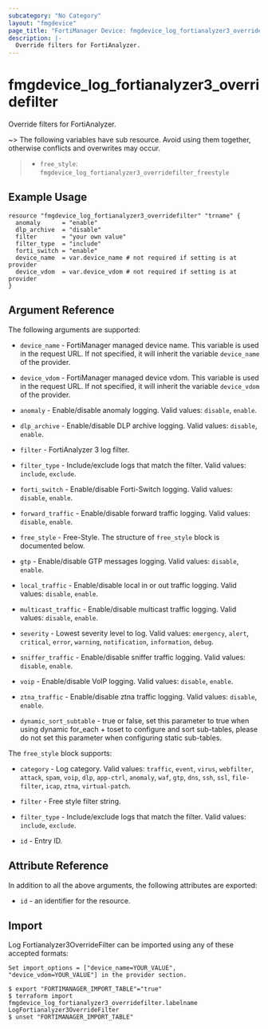 ```yaml
---
subcategory: "No Category"
layout: "fmgdevice"
page_title: "FortiManager Device: fmgdevice_log_fortianalyzer3_overridefilter"
description: |-
  Override filters for FortiAnalyzer.
---
```


# fmgdevice_log_fortianalyzer3_overridefilter
Override filters for FortiAnalyzer.

~> The following variables have sub resource. Avoid using them together, otherwise conflicts and overwrites may occur.
>- `free_style`: `fmgdevice_log_fortianalyzer3_overridefilter_freestyle`



## Example Usage

```hcl
resource "fmgdevice_log_fortianalyzer3_overridefilter" "trname" {
  anomaly      = "enable"
  dlp_archive  = "disable"
  filter       = "your own value"
  filter_type  = "include"
  forti_switch = "enable"
  device_name  = var.device_name # not required if setting is at provider
  device_vdom  = var.device_vdom # not required if setting is at provider
}
```

## Argument Reference


The following arguments are supported:

* `device_name` - FortiManager managed device name. This variable is used in the request URL. If not specified, it will inherit the variable `device_name` of the provider.
* `device_vdom` - FortiManager managed device vdom. This variable is used in the request URL. If not specified, it will inherit the variable `device_vdom` of the provider.

* `anomaly` - Enable/disable anomaly logging. Valid values: `disable`, `enable`.

* `dlp_archive` - Enable/disable DLP archive logging. Valid values: `disable`, `enable`.

* `filter` - FortiAnalyzer 3 log filter.
* `filter_type` - Include/exclude logs that match the filter. Valid values: `include`, `exclude`.

* `forti_switch` - Enable/disable Forti-Switch logging. Valid values: `disable`, `enable`.

* `forward_traffic` - Enable/disable forward traffic logging. Valid values: `disable`, `enable`.

* `free_style` - Free-Style. The structure of `free_style` block is documented below.
* `gtp` - Enable/disable GTP messages logging. Valid values: `disable`, `enable`.

* `local_traffic` - Enable/disable local in or out traffic logging. Valid values: `disable`, `enable`.

* `multicast_traffic` - Enable/disable multicast traffic logging. Valid values: `disable`, `enable`.

* `severity` - Lowest severity level to log. Valid values: `emergency`, `alert`, `critical`, `error`, `warning`, `notification`, `information`, `debug`.

* `sniffer_traffic` - Enable/disable sniffer traffic logging. Valid values: `disable`, `enable`.

* `voip` - Enable/disable VoIP logging. Valid values: `disable`, `enable`.

* `ztna_traffic` - Enable/disable ztna traffic logging. Valid values: `disable`, `enable`.

* `dynamic_sort_subtable` - true or false, set this parameter to true when using dynamic for_each + toset to configure and sort sub-tables, please do not set this parameter when configuring static sub-tables.

The `free_style` block supports:

* `category` - Log category. Valid values: `traffic`, `event`, `virus`, `webfilter`, `attack`, `spam`, `voip`, `dlp`, `app-ctrl`, `anomaly`, `waf`, `gtp`, `dns`, `ssh`, `ssl`, `file-filter`, `icap`, `ztna`, `virtual-patch`.

* `filter` - Free style filter string.
* `filter_type` - Include/exclude logs that match the filter. Valid values: `include`, `exclude`.

* `id` - Entry ID.


## Attribute Reference

In addition to all the above arguments, the following attributes are exported:
* `id` - an identifier for the resource.

## Import

Log Fortianalyzer3OverrideFilter can be imported using any of these accepted formats:
```
Set import_options = ["device_name=YOUR_VALUE", "device_vdom=YOUR_VALUE"] in the provider section.

$ export "FORTIMANAGER_IMPORT_TABLE"="true"
$ terraform import fmgdevice_log_fortianalyzer3_overridefilter.labelname LogFortianalyzer3OverrideFilter
$ unset "FORTIMANAGER_IMPORT_TABLE"
```

